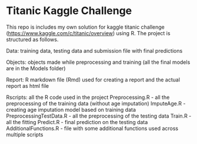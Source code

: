 # Titanic Kaggle Challenge

This repo is includes my own solution for kaggle titanic challenge (https://www.kaggle.com/c/titanic/overview) using R. The project is structured as follows.


Data: training data, testing data and submission file with final predictions

Objects: objects made while preprocessing and training (all the final models are in the Models folder)

Report: R markdown file (Rmd) used for creating a report and the actual report as html file

Rscripts: all the R code used in the project
    Preprocessing.R - all the preprocessing of the training data (without age imputation)
    ImputeAge.R - creating age imputation model based on training data
    PreprocessingTestData.R - all the preprocessing of the testing data
    Train.R - all the fitting
    Predict.R - final prediction on the testing data
    AdditionalFunctions.R - file with some additional functions used across multiple scripts
    




